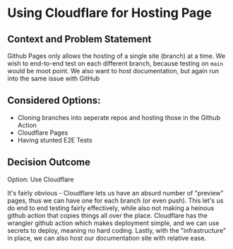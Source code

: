 # Using Cloudflare for Hosting Page

## Context and Problem Statement

Github Pages only allows the hosting of a single site (branch) at a time.
We wish to end-to-end test on each different branch, because testing on `main` would be moot point.
We also want to host documentation, but again run into the same issue with GitHub

## Considered Options:
- Cloning branches into seperate repos and hosting those in the Github Action
- Cloudflare Pages
- Having stunted E2E Tests

## Decision Outcome

Option: Use Cloudflare

It's fairly obvious - Cloudflare lets us have an absurd number of "preview" pages, thus we can have one for each branch (or even push).
This let's us do end to end testing fairly effectively, while also not making a heinous github action that copies things all over the place.
Cloudflare has the wrangler github action which makes deployment simple, and we can use secrets to deploy, meaning no hard coding.
Lastly, with the "infrastructure" in place, we can also host our documentation site with relative ease.
